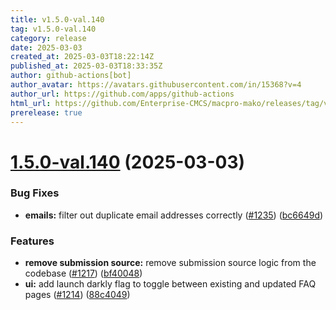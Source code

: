 ```yaml
---
title: v1.5.0-val.140
tag: v1.5.0-val.140
category: release
date: 2025-03-03
created_at: 2025-03-03T18:22:14Z
published_at: 2025-03-03T18:33:35Z
author: github-actions[bot]
author_avatar: https://avatars.githubusercontent.com/in/15368?v=4
author_url: https://github.com/apps/github-actions
html_url: https://github.com/Enterprise-CMCS/macpro-mako/releases/tag/v1.5.0-val.140
prerelease: true
---
```


# [1.5.0-val.140](https://github.com/Enterprise-CMCS/macpro-mako/compare/v1.5.0-val.139...v1.5.0-val.140) (2025-03-03)


### Bug Fixes

* **emails:** filter out duplicate email addresses correctly ([#1235](https://github.com/Enterprise-CMCS/macpro-mako/issues/1235)) ([bc6649d](https://github.com/Enterprise-CMCS/macpro-mako/commit/bc6649dbf02813006c050995c95edf2c08c5fc6b))


### Features

* **remove submission source:** remove submission source logic from the codebase ([#1217](https://github.com/Enterprise-CMCS/macpro-mako/issues/1217)) ([bf40048](https://github.com/Enterprise-CMCS/macpro-mako/commit/bf4004821fc2ca0d9764b48e74a7767726c8a13e))
* **ui:** add launch darkly flag to toggle between existing and updated FAQ pages ([#1214](https://github.com/Enterprise-CMCS/macpro-mako/issues/1214)) ([88c4049](https://github.com/Enterprise-CMCS/macpro-mako/commit/88c404905dff3b2981596b2408238f28791cdd49))




